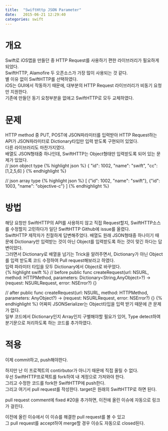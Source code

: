 ```yaml
---
title:  "SwiftHttp JSON Parameter"
date:   2015-06-21 12:29:40
categories: swift
---
```



# 개요
Swift로 iOS앱을 만들던 중 HTTP Request를 사용하기 편한 라이브러리가 필요하게 되었다.  
SwiftHTTP, Alamofire 두 오픈소스가 가장 많이 사용되는 것 같다.  
별 이유 없이 SwiftHTTP를 선택하였다.  
iOS는 GUI에서 작동하기 때문에, 대부분의 HTTP Request 라이브러리가 비동기 요청만 지원한다.  
기존에 만들던 동기 요청부분을 없애고 SwiftHTTP로 모두 교체하였다.  
  
# 문제
HTTP method 중 PUT, POST에 JSON파라미터를 입력받아 HTTP Request하는 API가 JSON파라미터로 Dictionary타입만 입력 받도록 구현되어 있었다.  
다른 라이브러리도 마찬가지였다.  
배열도 JSON형태중 하나인데, SwiftHTTP는 Object형태만 입력받도록 되어 있는 문제가 있었다.  
// json object type
{% highlight json %}
{
    "id": 1002,
    "name": "swift",
    "cc": [1,2,5,6]
}
{% endhighlight %}

// json array type
{% highlight json %}
[
    {"id": 1002, "name": "swift"},
    {"id": 1003, "name": "objective-c"}
]
{% endhighlight %}
  
  
# 방법
해당 요청만 SwiftHTTP의 API를 사용하지 않고 직접 Request할지, SwiftHTTP소스를 수정할지 고민하다가 일단 SwiftHTTP Github에 issue를 올렸다.  
SwiftHTTP 제작자가 친절하게 답변해주었다. 배열도 원래 JSON형태중 하나이기 때문에 Dictionary만 입력받는 것이 아닌 Object를 입력받도록 하는 것이 맞긴 하다는 답변이었다.  
그러면서 Dictionary로 배열을 넘기는 Trick을 알려주면서, Dictionary가 아닌 Object를 입력 받도록 코드 수정하여 Pull request해보라고 하였다.  
입력 파라미터 타입을 모두 Dictionary에서 Object로 바꾸었다.  
{% highlight swift %}
// before
public func createRequest(url: NSURL, method: HTTPMethod, parameters: Dictionary<String,AnyObject>?) -> (request: NSURLRequest, error: NSError?) {}

// after
public func createRequest(url: NSURL, method: HTTPMethod, parameters: AnyObject?) -> (request: NSURLRequest, error: NSError?) {}
{% endhighlight %}
어짜피 JSONSerializer는 Object타입을 입력 받기 때문에 큰 문제가 없다.  
일부 코드에서 Dictionary인지 Array인지 구별해야할 필요가 있어, Type detect하여 분기문으로 처리하도록 하는 코드를 추가하였다.

# 적용
이제 commit하고, push해야한다.

하지만 난 이 프로젝트의 contirbutor가 아니기 때문에 직접 올릴 수 없다.  
우선 SwiftHTTP프로젝트를 fork하여 내 계정으로 가져와야 한다.  
그리고 수정한 코드를 fork한 SwiftHTTP에 push한다.  
그리고 여기서 pull request를 작성한다. target은 원래의 SwiftHTTP로 하면 된다.  
  
pull request comment에 fixed #20을 추가하면, 이전에 올린 이슈에 자동으로 링크가 걸린다.  
  
이전에 올린 이슈에서 이 이슈를 해결한 pull request를 볼 수 있고  
그 pull request를 accept하여 merge할 경우 이슈도 자동으로 closed된다.  